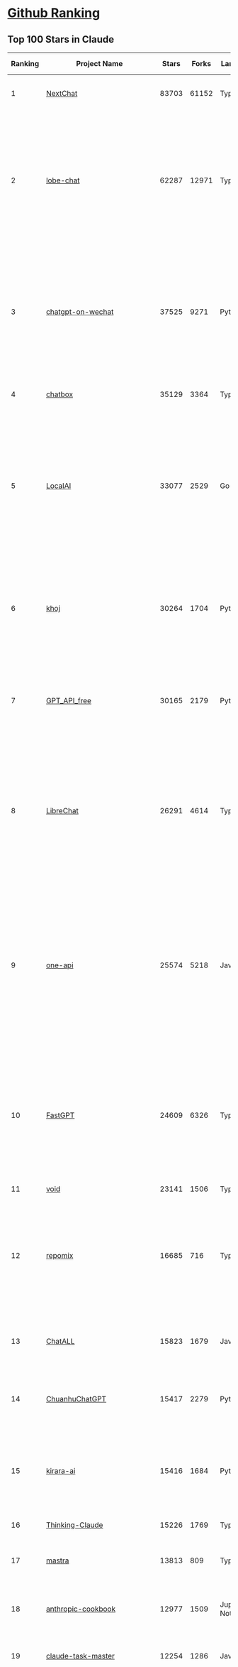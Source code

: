 [Github Ranking](../README.md)
==========

## Top 100 Stars in Claude

| Ranking | Project Name | Stars | Forks | Language | Open Issues | Description | Last Commit |
| ------- | ------------ | ----- | ----- | -------- | ----------- | ----------- | ----------- |
| 1 | [NextChat](https://github.com/ChatGPTNextWeb/NextChat) | 83703 | 61152 | TypeScript | 635 | ✨ Light and Fast AI Assistant. Support: Web \| iOS \| MacOS \| Android \|  Linux \| Windows | 2025-04-19T08:00:42Z |
| 2 | [lobe-chat](https://github.com/lobehub/lobe-chat) | 62287 | 12971 | TypeScript | 770 | 🤯 Lobe Chat - an open-source, modern-design AI chat framework. Supports Multi AI Providers( OpenAI / Claude 4 / Gemini / Ollama / DeepSeek / Qwen), Knowledge Base (file upload / knowledge management / RAG ), Multi-Modals (Plugins/Artifacts) and Thinking. One-click FREE deployment of your private ChatGPT/ Claude / DeepSeek application. | 2025-06-07T03:14:36Z |
| 3 | [chatgpt-on-wechat](https://github.com/zhayujie/chatgpt-on-wechat) | 37525 | 9271 | Python | 289 | 基于大模型搭建的聊天机器人，同时支持 微信公众号、企业微信应用、飞书、钉钉 等接入，可选择GPT4.1/GPT-4o/GPT-o1/ DeepSeek/Claude/文心一言/讯飞星火/通义千问/ Gemini/GLM-4/Kimi/LinkAI，能处理文本、语音和图片，访问操作系统和互联网，支持基于自有知识库进行定制企业智能客服。 | 2025-05-30T09:06:57Z |
| 4 | [chatbox](https://github.com/chatboxai/chatbox) | 35129 | 3364 | TypeScript | 709 | User-friendly Desktop Client App for AI Models/LLMs (GPT, Claude, Gemini, Ollama...) | 2025-05-28T12:59:36Z |
| 5 | [LocalAI](https://github.com/mudler/LocalAI) | 33077 | 2529 | Go | 453 | :robot: The free, Open Source alternative to OpenAI, Claude and others. Self-hosted and local-first. Drop-in replacement for OpenAI,  running on consumer-grade hardware. No GPU required. Runs gguf, transformers, diffusers and many more models architectures. Features: Generate Text, Audio, Video, Images, Voice Cloning, Distributed, P2P inference | 2025-06-06T08:20:50Z |
| 6 | [khoj](https://github.com/khoj-ai/khoj) | 30264 | 1704 | Python | 75 | Your AI second brain. Self-hostable. Get answers from the web or your docs. Build custom agents, schedule automations, do deep research. Turn any online or local LLM into your personal, autonomous AI (gpt, claude, gemini, llama, qwen, mistral). Get started - free. | 2025-06-06T22:49:17Z |
| 7 | [GPT_API_free](https://github.com/chatanywhere/GPT_API_free) | 30165 | 2179 | Python | 14 | Free ChatGPT&DeepSeek API Key，免费ChatGPT&DeepSeek API。免费接入DeepSeek API和GPT4 API，支持 gpt \| deepseek \| claude \| gemini \| grok 等排名靠前的常用大模型。 | 2025-05-17T17:09:25Z |
| 8 | [LibreChat](https://github.com/danny-avila/LibreChat) | 26291 | 4614 | TypeScript | 158 | Enhanced ChatGPT Clone: Features Agents, DeepSeek, Anthropic, AWS, OpenAI, Assistants API, Azure, Groq, o1, GPT-4o, Mistral, OpenRouter, Vertex AI, Gemini, Artifacts, AI model switching, message search, Code Interpreter, langchain, DALL-E-3, OpenAPI Actions, Functions, Secure Multi-User Auth, Presets, open-source for self-hosting. Active project. | 2025-06-06T21:32:21Z |
| 9 | [one-api](https://github.com/songquanpeng/one-api) | 25574 | 5218 | JavaScript | 857 | LLM API 管理 & 分发系统，支持 OpenAI、Azure、Anthropic Claude、Google Gemini、DeepSeek、字节豆包、ChatGLM、文心一言、讯飞星火、通义千问、360 智脑、腾讯混元等主流模型，统一 API 适配，可用于 key 管理与二次分发。单可执行文件，提供 Docker 镜像，一键部署，开箱即用。LLM API management & key redistribution system, unifying multiple providers under a single API. Single binary, Docker-ready, with an English UI. | 2025-02-21T11:30:22Z |
| 10 | [FastGPT](https://github.com/labring/FastGPT) | 24609 | 6326 | TypeScript | 548 | FastGPT is a knowledge-based platform built on the LLMs, offers a comprehensive suite of out-of-the-box capabilities such as data processing, RAG retrieval, and visual AI workflow orchestration, letting you easily develop and deploy complex question-answering systems without the need for extensive setup or configuration. | 2025-06-06T07:59:35Z |
| 11 | [void](https://github.com/voideditor/void) | 23141 | 1506 | TypeScript | 171 | None | 2025-06-06T08:44:50Z |
| 12 | [repomix](https://github.com/yamadashy/repomix) | 16685 | 716 | TypeScript | 91 | 📦 Repomix is a powerful tool that packs your entire repository into a single, AI-friendly file. Perfect for when you need to feed your codebase to Large Language Models (LLMs) or other AI tools like Claude, ChatGPT, DeepSeek, Perplexity, Gemini, Gemma, Llama, Grok, and more. | 2025-06-07T03:33:12Z |
| 13 | [ChatALL](https://github.com/ai-shifu/ChatALL) | 15823 | 1679 | JavaScript | 227 |  Concurrently chat with ChatGPT, Bing Chat, Bard, Alpaca, Vicuna, Claude, ChatGLM, MOSS, 讯飞星火, 文心一言 and more, discover the best answers | 2025-05-22T16:24:36Z |
| 14 | [ChuanhuChatGPT](https://github.com/GaiZhenbiao/ChuanhuChatGPT) | 15417 | 2279 | Python | 122 | GUI for ChatGPT API and many LLMs. Supports agents, file-based QA, GPT finetuning and query with web search. All with a neat UI. | 2025-03-13T09:36:38Z |
| 15 | [kirara-ai](https://github.com/lss233/kirara-ai) | 15416 | 1684 | Python | 60 | 🤖 可 DIY 的 多模态 AI 聊天机器人 \| 🚀 快速接入 微信、 QQ、Telegram、等聊天平台 \| 🦈支持DeepSeek、Grok、Claude、Ollama、Gemini、OpenAI \| 工作流系统、网页搜索、AI画图、人设调教、虚拟女仆、语音对话 \|  | 2025-05-24T15:31:21Z |
| 16 | [Thinking-Claude](https://github.com/richards199999/Thinking-Claude) | 15226 | 1769 | TypeScript | 0 | Let your Claude able to think | 2025-03-10T04:02:46Z |
| 17 | [mastra](https://github.com/mastra-ai/mastra) | 13813 | 809 | TypeScript | 79 | The TypeScript AI agent framework. ⚡ Assistants, RAG, observability. Supports any LLM: GPT-4, Claude, Gemini, Llama. | 2025-06-07T01:24:08Z |
| 18 | [anthropic-cookbook](https://github.com/anthropics/anthropic-cookbook) | 12977 | 1509 | Jupyter Notebook | 30 | A collection of notebooks/recipes showcasing some fun and effective ways of using Claude. | 2025-06-04T22:20:43Z |
| 19 | [claude-task-master](https://github.com/eyaltoledano/claude-task-master) | 12254 | 1286 | JavaScript | 86 | An AI-powered task-management system you can drop into Cursor, Lovable, Windsurf, Roo, and others. | 2025-06-06T18:51:20Z |
| 20 | [LangBot](https://github.com/RockChinQ/LangBot) | 11630 | 883 | Python | 95 | 🤩 Easy-to-use global IM bot platform designed for the LLM era / 简单易用的大模型即时通信机器人平台 ⚡️ Bots for QQ / Discord / WeChat（企业微信、个人微信）/ Telegram / 飞书 / 钉钉 / Slack 🧩 Integrated with ChatGPT、DeepSeek、Dify、n8n、Claude、Google Gemini、xAI、PPIO、Ollama、阿里云百炼、SiliconFlow、Qwen、Moonshot、SillyTraven、MCP、WeClone etc. LLM & Agent | 2025-06-06T13:29:41Z |
| 21 | [claude-code](https://github.com/anthropics/claude-code) | 11618 | 644 | Shell | 728 | Claude Code is an agentic coding tool that lives in your terminal, understands your codebase, and helps you code faster by executing routine tasks, explaining complex code, and handling git workflows - all through natural language commands. | 2025-06-06T22:09:58Z |
| 22 | [awesome-chatgpt-zh](https://github.com/EmbraceAGI/awesome-chatgpt-zh) | 11171 | 923 | Python | 0 | ChatGPT 中文指南🔥，ChatGPT 中文调教指南，指令指南，应用开发指南，精选资源清单，更好的使用 chatGPT 让你的生产力 up up up! 🚀 | 2024-11-05T10:24:21Z |
| 23 | [claude-engineer](https://github.com/Doriandarko/claude-engineer) | 11012 | 1163 | Python | 12 | Claude Engineer is an interactive command-line interface (CLI) that leverages the power of Anthropic's Claude-3.5-Sonnet model to assist with software development tasks.This framework enables Claude to generate and manage its own tools, continuously expanding its capabilities through conversation. Available both as a CLI and a modern web interface | 2024-12-12T22:08:15Z |
| 24 | [coai](https://github.com/coaidev/coai) | 8391 | 1129 | TypeScript | 22 | 🚀 Next Generation AI One-Stop Internationalization Solution. 🚀 下一代 AI 一站式 B/C 端解决方案，支持 OpenAI，Midjourney，Claude，讯飞星火，Stable Diffusion，DALL·E，ChatGLM，通义千问，腾讯混元，360 智脑，百川 AI，火山方舟，新必应，Gemini，Moonshot 等模型，支持对话分享，自定义预设，云端同步，模型市场，支持弹性计费和订阅计划模式，支持图片解析，支持联网搜索，支持模型缓存，丰富美观的后台管理与仪表盘数据统计。 | 2025-04-30T19:12:53Z |
| 25 | [new-api](https://github.com/QuantumNous/new-api) | 7833 | 1534 | Go | 213 | AI模型接口管理与分发系统，支持将多种大模型转为统一格式调用，支持OpenAI、Claude等格式，可供个人或者企业内部管理与分发渠道使用，本项目基于One API二次开发。🍥 The next-generation LLM gateway and AI asset management system supports multiple languages. | 2025-06-06T19:09:51Z |
| 26 | [Noi](https://github.com/lencx/Noi) | 7621 | 582 | JavaScript | 152 | 🚀 Power Your World with AI - Explore, Extend, Empower. | 2025-05-01T02:21:25Z |
| 27 | [Upsonic](https://github.com/Upsonic/Upsonic) | 7517 | 698 | Python | 44 | The most reliable AI agent framework that supports MCP. | 2025-06-06T22:17:36Z |
| 28 | [promptfoo](https://github.com/promptfoo/promptfoo) | 7105 | 565 | TypeScript | 172 | Test your prompts, agents, and RAGs. Red teaming, pentesting, and vulnerability scanning for LLMs. Compare performance of GPT, Claude, Gemini, Llama, and more. Simple declarative configs with command line and CI/CD integration. | 2025-06-06T23:45:40Z |
| 29 | [aichat](https://github.com/sigoden/aichat) | 6934 | 452 | Rust | 2 | All-in-one LLM CLI tool featuring Shell Assistant, Chat-REPL, RAG, AI Tools & Agents, with access to OpenAI, Claude, Gemini, Ollama, Groq, and more. | 2025-06-02T23:50:48Z |
| 30 | [BlackFriday-GPTs-Prompts](https://github.com/friuns2/BlackFriday-GPTs-Prompts) | 6926 | 1073 | None | 89 | List of free GPTs that doesn't require plus subscription  | 2024-11-08T11:03:14Z |
| 31 | [opencommit](https://github.com/di-sukharev/opencommit) | 6688 | 356 | JavaScript | 153 | GPT wrapper for git — generate commit messages with an LLM in 1 sec — works best with Claude 3.5 — supports local models too | 2025-05-30T07:15:00Z |
| 32 | [CL4R1T4S](https://github.com/elder-plinius/CL4R1T4S) | 6356 | 1386 | None | 10 | SYSTEM PROMPT TRANSPARENCY FOR ALL - CHATGPT, GEMINI, GROK, CLAUDE, PERPLEXITY, CURSOR, WINDSURF, DEVIN, REPLIT, AND MORE! | 2025-05-27T20:07:42Z |
| 33 | [deep-searcher](https://github.com/zilliztech/deep-searcher) | 6194 | 614 | Python | 35 | Open Source Deep Research Alternative to Reason and Search on Private Data. Written in Python. | 2025-05-30T12:43:23Z |
| 34 | [system_prompts_leaks](https://github.com/asgeirtj/system_prompts_leaks) | 6154 | 1307 | JavaScript | 0 | Collection of extracted System Prompts from popular chatbots like ChatGPT, Claude & Gemini | 2025-06-04T19:22:35Z |
| 35 | [llamacoder](https://github.com/Nutlope/llamacoder) | 6060 | 1435 | TypeScript | 44 | Open source Claude Artifacts – built with Llama 3.1 405B | 2025-04-08T15:15:38Z |
| 36 | [code2prompt](https://github.com/mufeedvh/code2prompt) | 5820 | 322 | MDX | 10 | A CLI tool to convert your codebase into a single LLM prompt with source tree, prompt templating, and token counting. | 2025-06-02T19:21:48Z |
| 37 | [fragments](https://github.com/e2b-dev/fragments) | 5484 | 733 | TypeScript | 7 | Open-source Next.js template for building apps that are fully generated by AI. By E2B. | 2025-05-22T17:49:47Z |
| 38 | [opencompass](https://github.com/open-compass/opencompass) | 5471 | 594 | Python | 310 | OpenCompass is an LLM evaluation platform, supporting a wide range of models (Llama3, Mistral, InternLM2,GPT-4,LLaMa2, Qwen,GLM, Claude, etc) over 100+ datasets. | 2025-06-06T06:39:31Z |
| 39 | [fastapi_mcp](https://github.com/tadata-org/fastapi_mcp) | 5272 | 440 | Python | 48 | Expose your FastAPI endpoints as Model Context Protocol (MCP) tools, with Auth! | 2025-06-06T00:03:19Z |
| 40 | [deepclaude](https://github.com/getAsterisk/deepclaude) | 5176 | 414 | Rust | 46 | A high-performance LLM inference API and Chat UI that integrates DeepSeek R1's CoT reasoning traces with Anthropic Claude models. | 2025-05-21T11:58:16Z |
| 41 | [chinese-llm-benchmark](https://github.com/jeinlee1991/chinese-llm-benchmark) | 4333 | 181 | None | 30 | 目前已囊括243个大模型，覆盖chatgpt、gpt-4.1、o4-mini、谷歌gemini-2.5、Claude、智谱GLM-Z1、文心一言、qwen-max、百川、讯飞星火、商汤senseChat、minimax等商用模型， 以及DeepSeek-R1-0528、qwq-32b、deepseek-v3、qwen3、llama4、phi-4、glm4、gemma3、mistral、书生internLM2.5等开源大模型。不仅提供排行榜，也提供规模超200万的大模型缺陷库！方便广大社区研究分析、改进大模型。 | 2025-06-03T17:23:29Z |
| 42 | [GodMode](https://github.com/smol-ai/GodMode) | 4269 | 340 | TypeScript | 50 | AI Chat Browser: Fast, Full webapp access to ChatGPT / Claude / Bard / Bing / Llama2! I use this 20 times a day. | 2024-07-29T00:31:03Z |
| 43 | [maestro](https://github.com/Doriandarko/maestro) | 4233 | 655 | Python | 32 | A framework for Claude Opus to intelligently orchestrate subagents. | 2024-07-01T06:49:15Z |
| 44 | [bot-on-anything](https://github.com/zhayujie/bot-on-anything) | 4076 | 930 | Python | 263 | A large model-based chatbot builder that can quickly integrate AI models (including ChatGPT, Claude, Gemini) into various software applications (such as Telegram, Gmail, Slack, and websites). | 2025-01-03T14:13:51Z |
| 45 | [codecompanion.nvim](https://github.com/olimorris/codecompanion.nvim) | 4004 | 232 | Lua | 0 | ✨ AI-powered coding, seamlessly in Neovim | 2025-06-06T22:01:50Z |
| 46 | [mcp-playwright](https://github.com/executeautomation/mcp-playwright) | 3772 | 306 | TypeScript | 26 | Playwright Model Context Protocol Server - Tool to automate Browsers and APIs in Claude Desktop, Cline, Cursor IDE and More 🔌 | 2025-05-21T03:17:26Z |
| 47 | [obsidian-smart-connections](https://github.com/brianpetro/obsidian-smart-connections) | 3752 | 217 | JavaScript | 370 | Chat with your notes & see links to related content with AI embeddings. Use local models or 100+ via APIs like Claude, Gemini, ChatGPT & Llama 3 | 2025-06-07T00:59:08Z |
| 48 | [casibase](https://github.com/casibase/casibase) | 3710 | 436 | Go | 30 | ⚡️AI Cloud OS: Open-source enterprise-level AI knowledge base and MCP (model-context-protocol)/A2A (agent-to-agent) management platform with admin UI, user management and Single-Sign-On⚡️, supports ChatGPT, Claude, Llama, Ollama, HuggingFace, etc., chat bot demo: https://ai.casibase.com, admin UI demo: https://ai-admin.casibase.com | 2025-06-05T12:25:03Z |
| 49 | [free-llm-api-resources](https://github.com/cheahjs/free-llm-api-resources) | 3584 | 316 | Python | 5 | A list of free LLM inference resources accessible via API. | 2025-06-07T01:27:42Z |
| 50 | [claude-coder](https://github.com/kodu-ai/claude-coder) | 3545 | 154 | TypeScript | 22 | Kodu is an autonomous coding agent that lives in your IDE. It is a VSCode extension that can help you build your dream project step by step by leveraging the latest technologies in automated coding agents  | 2025-04-30T10:21:02Z |
| 51 | [every-chatgpt-gui](https://github.com/billmei/every-chatgpt-gui) | 3538 | 248 | None | 4 | Every front-end GUI client for ChatGPT, Claude, and other LLMs | 2025-05-27T12:06:51Z |
| 52 | [deepchat](https://github.com/ThinkInAIXYZ/deepchat) | 3390 | 407 | TypeScript | 41 | 🐬DeepChat - A smart assistant that connects powerful AI to your personal world | 2025-06-06T16:35:05Z |
| 53 | [firecrawl-mcp-server](https://github.com/mendableai/firecrawl-mcp-server) | 3348 | 319 | JavaScript | 25 | Official Firecrawl MCP Server - Adds powerful web scraping to Cursor, Claude and any other LLM clients. | 2025-06-04T21:57:38Z |
| 54 | [opencode](https://github.com/opencode-ai/opencode) | 3322 | 261 | Go | 45 | A powerful AI coding agent. Built for the terminal. | 2025-06-04T14:52:12Z |
| 55 | [DesktopCommanderMCP](https://github.com/wonderwhy-er/DesktopCommanderMCP) | 3301 | 363 | JavaScript | 34 | This is MCP server for Claude that gives it terminal control, file system search and diff file editing capabilities | 2025-06-05T20:31:04Z |
| 56 | [AChat](https://github.com/AprilNEA/AChat) | 3253 | 1211 | TypeScript | 20 | 🌊 AChat - An open-source/self-hosted/local-first AI platform, designed for enterprises and teams, perfectly combining powerful local processing capabilities with seamless remote synchronization. | 2025-06-02T05:04:18Z |
| 57 | [Awesome-ChatGPT-prompts-ZH_CN](https://github.com/L1Xu4n/Awesome-ChatGPT-prompts-ZH_CN) | 3037 | 165 | None | 12 | 如何将ChatGPT调教成一只猫娘 | 2023-07-18T15:57:44Z |
| 58 | [git-mcp](https://github.com/idosal/git-mcp) | 2970 | 202 | TypeScript | 21 | Put an end to code hallucinations! GitMCP is a free, open-source, remote MCP server for any GitHub project | 2025-05-25T16:03:34Z |
| 59 | [DeepClaude](https://github.com/ErlichLiu/DeepClaude) | 2637 | 499 | Python | 25 | Unleash Next-Level AI! 🚀  💻 Code Generation: DeepSeek r1 + Claude 3.7 Sonnet - Unparalleled Performance! 📝 Content Creation: DeepSeek r1 + Gemini 2.5 Pro - Superior Quality! 🔌 OpenAI-Compatible. 🌊 Streaming & Non-Streaming Support.  ✨ Experience the Future of AI – Today! Click to Try Now! ✨ | 2025-05-29T06:51:39Z |
| 60 | [aide](https://github.com/nicepkg/aide) | 2614 | 188 | TypeScript | 32 | Conquer Any Code in VSCode: One-Click Comments, Conversions, UI-to-Code, and AI Batch Processing of Files! 在 VSCode 中征服任何代码：一键注释、转换、UI 图生成代码、AI 批量处理文件！💪 | 2025-05-06T02:52:46Z |
| 61 | [awesome-claude-prompts](https://github.com/langgptai/awesome-claude-prompts) | 2536 | 247 | None | 0 | This repo includes Claude prompt curation to use Claude better. | 2025-03-01T00:29:09Z |
| 62 | [Awesome-MCP-ZH](https://github.com/yzfly/Awesome-MCP-ZH) | 2522 | 147 | None | 0 | MCP 资源精选， MCP指南，Claude MCP，MCP Servers, MCP Clients | 2025-05-30T01:23:17Z |
| 63 | [poe-api](https://github.com/ading2210/poe-api) | 2504 | 313 | Python | 39 | [UNMAINTAINED] A reverse engineered Python API wrapper for Quora's Poe, which provides free access to ChatGPT, GPT-4, and Claude. | 2023-09-18T04:56:52Z |
| 64 | [VLMEvalKit](https://github.com/open-compass/VLMEvalKit) | 2484 | 383 | Python | 109 | Open-source evaluation toolkit of large multi-modality models (LMMs), support 220+ LMMs, 80+ benchmarks | 2025-06-06T03:37:58Z |
| 65 | [forge](https://github.com/antinomyhq/forge) | 2469 | 886 | Rust | 35 | AI enabled pair programmer for Claude, GPT, O Series, Grok, Deepseek, Gemini and 300+ models | 2025-06-07T03:38:36Z |
| 66 | [ruby_llm](https://github.com/crmne/ruby_llm) | 2391 | 145 | Ruby | 42 | Stop juggling AI SDKs! RubyLLM offers one delightful Ruby interface for OpenAI, Anthropic, Gemini, Bedrock, OpenRouter, DeepSeek, Ollama & compatible APIs. Chat, Vision, Audio, PDF, Images, Embeddings, Tools, Streaming & Rails integration. | 2025-06-05T10:08:23Z |
| 67 | [awesome-ai-system-prompts](https://github.com/dontriskit/awesome-ai-system-prompts) | 2326 | 349 | TypeScript | 1 | 🧠 Curated collection of system prompts for top AI tools. Perfect for AI agent builders and prompt engineers. Incuding: ChatGPT, Claude, Perplexity, Manus, Claude-Code, Loveable, v0, Grok, same new, windsurf, notion, and MetaAI.  | 2025-05-29T00:58:37Z |
| 68 | [griptape](https://github.com/griptape-ai/griptape) | 2312 | 194 | Python | 63 | Modular Python framework for AI agents and workflows with chain-of-thought reasoning, tools, and memory.  | 2025-06-06T19:22:34Z |
| 69 | [elia](https://github.com/darrenburns/elia) | 2172 | 135 | Python | 13 | A snappy, keyboard-centric terminal user interface for interacting with large language models. Chat with ChatGPT, Claude, Llama 3, Phi 3, Mistral, Gemma and more. | 2024-10-10T19:12:52Z |
| 70 | [unity-mcp](https://github.com/justinpbarnett/unity-mcp) | 2152 | 300 | C# | 41 | A Unity MCP server that allows MCP clients like Claude Desktop or Cursor to perform Unity Editor actions. | 2025-04-09T13:19:24Z |
| 71 | [mcp](https://github.com/BrowserMCP/mcp) | 1848 | 113 | TypeScript | 36 | Browser MCP is a Model Context Provider (MCP) server that allows AI applications to control your browser | 2025-04-24T21:49:44Z |
| 72 | [dialoqbase](https://github.com/n4ze3m/dialoqbase) | 1756 | 279 | TypeScript | 39 | Create chatbots with ease | 2024-10-15T14:24:20Z |
| 73 | [papersgpt-for-zotero](https://github.com/papersgpt/papersgpt-for-zotero) | 1727 | 50 | JavaScript | 42 | Zotero chat PDF with AI, DeepSeek, GPT 4.1, ChatGPT, Claude, Gemini, Qwen3 | 2025-06-05T02:28:18Z |
| 74 | [tokencost](https://github.com/AgentOps-AI/tokencost) | 1706 | 82 | Python | 9 | Easy token price estimates for 400+ LLMs. TokenOps. | 2025-06-07T00:03:01Z |
| 75 | [exa-mcp-server](https://github.com/exa-labs/exa-mcp-server) | 1676 | 148 | TypeScript | 9 | Claude can perform Web Search \| Exa with MCP (Model Context Protocol) | 2025-06-04T22:36:18Z |
| 76 | [Thinking_in_Java_MindMapping](https://github.com/LjyYano/Thinking_in_Java_MindMapping) | 1604 | 462 | None | 0 | 编程笔记、观影指南、读书笔记、生活感悟、Switch 游戏 | 2025-05-23T10:35:23Z |
| 77 | [DevDocs](https://github.com/cyberagiinc/DevDocs) | 1599 | 153 | TypeScript | 7 | Completely free, private, UI based Tech Documentation MCP server. Designed for coders and software developers in mind. Easily integrate into Cursor, Windsurf, Cline, Roo Code, Claude Desktop App  | 2025-05-21T08:46:35Z |
| 78 | [GalTransl](https://github.com/GalTransl/GalTransl) | 1584 | 105 | Python | 24 | 支持GPT-4/Claude/Deepseek/Sakura等大语言模型的Galgame自动化翻译解决方案  Automated translation solution for visual novels supporting GPT-4/Claude/Deepseek/Sakura | 2025-06-06T16:23:57Z |
| 79 | [ax](https://github.com/ax-llm/ax) | 1531 | 114 | TypeScript | 3 | The "official" unofficial DSPy framework. Build LLM powered agents and other workflows, based on the Stanford DSP paper. | 2025-06-06T18:19:05Z |
| 80 | [prism](https://github.com/prism-php/prism) | 1510 | 129 | PHP | 25 | A unified interface for working with LLMs in Laravel | 2025-06-06T20:49:57Z |
| 81 | [AIChatWeb](https://github.com/Nanjiren01/AIChatWeb) | 1448 | 397 | TypeScript | 20 | 在ChatGPT-Next-Web的基础上，增加注册登录，额度限制，邀请，敏感词，支付，基于docker一键部署。提供后台管理系统，可配置标题、欢迎词、额度不足提醒、公告 | 2024-07-19T07:23:42Z |
| 82 | [codemcp](https://github.com/ezyang/codemcp) | 1396 | 113 | Python | 37 | Coding assistant MCP for Claude Desktop | 2025-06-04T01:38:34Z |
| 83 | [Agently](https://github.com/AgentEra/Agently) | 1352 | 153 | Python | 28 | [GenAI Application Development Framework]  🚀 Build GenAI application quick and easy 💬 Easy to interact with GenAI agent in code using structure data and chained-calls syntax 🧩 Use Agently Workflow to manage complex GenAI working logic 🔀 Switch to any model without rewrite application code | 2025-05-04T13:37:50Z |
| 84 | [AISuperDomain](https://github.com/win4r/AISuperDomain) | 1313 | 236 | C# | 34 | Aila(AI超元域): The premier AI integration tool for Windows, macOS, and Android. Ask once, get answers from 10+ AIs like ChatGPT, Gemini, Claude3, Copilot, Poe, perplexity and more. Features customizable AI and prompts. | 2025-05-21T04:55:10Z |
| 85 | [claude-to-chatgpt](https://github.com/jtsang4/claude-to-chatgpt) | 1294 | 151 | Python | 10 | This project converts the API of Anthropic's Claude model to the OpenAI Chat API format. | 2024-08-18T08:35:25Z |
| 86 | [PandoraHelper](https://github.com/nianhua99/PandoraHelper) | 1282 | 175 | TypeScript | 6 | 使用 PandoraHelper 轻松和你的小伙伴共享 ChatGPT Plus/Claude Pro 服务！ | 2025-02-24T09:10:11Z |
| 87 | [modelfusion](https://github.com/vercel/modelfusion) | 1276 | 90 | TypeScript | 33 | The TypeScript library for building AI applications. | 2024-07-19T15:17:19Z |
| 88 | [ChatChat](https://github.com/okisdev/ChatChat) | 1261 | 216 | TypeScript | 3 | Chat Chat, your own unified chat and search to AI platform, with a simple and easy to use interface. | 2025-06-06T19:14:13Z |
| 89 | [aws-genai-llm-chatbot](https://github.com/aws-samples/aws-genai-llm-chatbot) | 1261 | 387 | TypeScript | 23 | A modular and comprehensive solution to deploy a Multi-LLM and Multi-RAG powered chatbot (Amazon Bedrock, Anthropic, HuggingFace, OpenAI, Meta, AI21, Cohere, Mistral) using AWS CDK on AWS | 2025-06-02T14:06:08Z |
| 90 | [spacy-llm](https://github.com/explosion/spacy-llm) | 1256 | 97 | Python | 37 | 🦙 Integrating LLMs into structured NLP pipelines | 2025-01-08T22:26:19Z |
| 91 | [open-computer-use](https://github.com/e2b-dev/open-computer-use) | 1251 | 171 | Python | 8 | AI computer use powered by open source LLMs and E2B Desktop Sandbox | 2025-06-05T10:13:19Z |
| 92 | [claude-prompt-generator](https://github.com/aws-samples/claude-prompt-generator) | 1234 | 113 | Python | 1 | None | 2024-10-10T21:34:35Z |
| 93 | [sage](https://github.com/Storia-AI/sage) | 1231 | 111 | Python | 23 | Chat with any codebase in under two minutes \| Fully local or via third-party APIs | 2024-11-11T04:49:34Z |
| 94 | [llm-ui](https://github.com/richardgill/llm-ui) | 1203 | 58 | TypeScript | 10 | The React library for LLMs | 2025-02-11T12:11:50Z |
| 95 | [gp.nvim](https://github.com/Robitx/gp.nvim) | 1195 | 101 | Lua | 43 | Gp.nvim (GPT prompt) Neovim AI plugin: ChatGPT sessions & Instructable text/code operations & Speech to text [OpenAI, Ollama, Anthropic, ..] | 2025-04-08T21:18:30Z |
| 96 | [APIPark](https://github.com/APIParkLab/APIPark) | 1189 | 163 | TypeScript | 66 | 🦄云原生、超高性能 AI&API网关，LLM API 管理、分发系统、开放平台，支持所有AI API，不限于OpenAI、Azure、Anthropic Claude、Google Gemini、DeepSeek、字节豆包、ChatGLM、文心一言、讯飞星火、通义千问、360 智脑、腾讯混元等主流模型，统一 API 请求和返回，API申请与审批，调用统计、负载均衡、多模型灾备。一键部署，开箱即用。Cloud native, ultra-high performance AI&API gateway, LLM API management, distribution system, open platform, supporting all AI APIs. | 2025-05-26T11:34:26Z |
| 97 | [kubb](https://github.com/kubb-labs/kubb) | 1182 | 98 | TypeScript | 18 | The ultimate toolkit for working with APIs. | 2025-06-03T16:43:33Z |
| 98 | [bedrock-chat](https://github.com/aws-samples/bedrock-chat) | 1151 | 440 | TypeScript | 113 | AWS-native chatbot using Bedrock | 2025-05-26T02:20:08Z |
| 99 | [claude-squad](https://github.com/smtg-ai/claude-squad) | 1112 | 110 | Go | 26 | Manage multiple AI agents like Claude Code, Aider, Codex, and Amp. | 2025-06-07T03:48:08Z |
| 100 | [AIaW](https://github.com/NitroRCr/AIaW) | 1097 | 92 | Vue | 14 | AI as Workspace - An elegant AI chat client. Full-featured, lightweight. Support multiple workspaces, plugin system, cross-platform, local first + real-time cloud sync, Artifacts, MCP \| 更好的 AI 客户端 | 2025-06-04T02:54:20Z |

